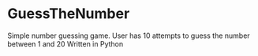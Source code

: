 # GuessTheNumber

Simple number guessing game. 
User has 10 attempts to guess the number between 1 and 20
Written in Python
